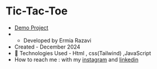 # Tic-Tac-Toe


- [Demo Project](https://ermiarzv.github.io/Tic-Tac-Toe/
)
- - Developed by Ermia Razavi
- Created - December 2024
- 🤖 Technologies Used - Html , css(Tailwind) ,JavaScript
- How to reach me : with my
[instagram](https://www.instagram.com/ermia_razavi.dev) and
[linkedin](https://www.linkedin.com/in/ermia-razavi-a611312a3/)

